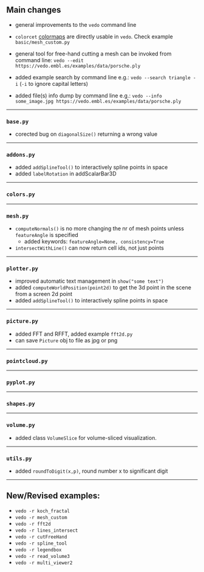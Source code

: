 ## Main changes

- general improvements to the `vedo` command line
- `colorcet` [colormaps](https://colorcet.holoviz.org) are directly usable in `vedo`. Check example `basic/mesh_custom.py`

- general tool for free-hand cutting a mesh can be invoked from command line:
`vedo --edit https://vedo.embl.es/examples/data/porsche.ply`

- added example search by command line e.g.:
`vedo --search triangle -i`  (`-i` to ignore capital letters)

- added file(s) info dump by command line e.g.:
`vedo --info some_image.jpg https://vedo.embl.es/examples/data/porsche.ply`

---
### `base.py`
- corected bug on `diagonalSize()` returning a wrong value

---
### `addons.py`
- added `addSplineTool()` to interactively spline points in space
- added `labelRotation` in addScalarBar3D

---
### `colors.py`

---
### `mesh.py`
- `computeNormals()` is no more changing the nr of mesh points unless `featureAngle` is specified
    - added keywords: `featureAngle=None, consistency=True`
- `intersectWithLine()` can now return cell ids, not just points

---
### `plotter.py`

- improved automatic text management in `show("some text")`
- added `computeWorldPosition(point2d)` to get the 3d point in the scene from a screen 2d point
- added `addSplineTool()` to interactively spline points in space

---
### `picture.py`
- added FFT and RFFT, added example `fft2d.py`
- can save `Picture` obj to file as jpg or png

---
### `pointcloud.py`

---
### `pyplot.py`

---
### `shapes.py`

---
### `volume.py`
- added class `VolumeSlice` for volume-sliced visualization.

---
### `utils.py`
- added `roundToDigit(x,p)`, round number x to significant digit


-------------------------

## New/Revised examples:
- `vedo -r koch_fractal`
- `vedo -r mesh_custom`
- `vedo -r fft2d`
- `vedo -r lines_intersect`
- `vedo -r cutFreeHand`
- `vedo -r spline_tool`
- `vedo -r legendbox`
- `vedo -r read_volume3`
- `vedo -r multi_viewer2`




